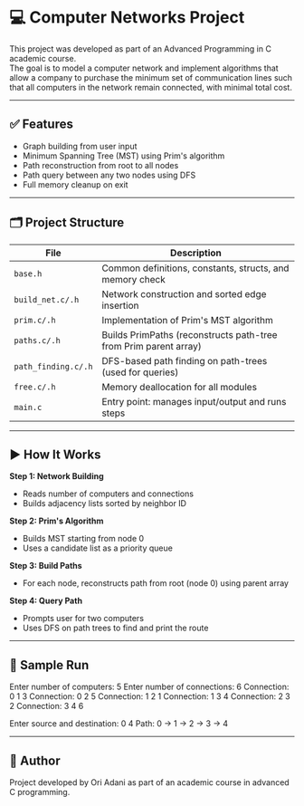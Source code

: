 # 💻 Computer Networks Project   
This project was developed as part of an Advanced Programming in C academic course.  
The goal is to model a computer network and implement algorithms that allow a company to purchase the minimum set of communication lines such that all computers in the network remain connected, with minimal total cost.  

---

## ✅ Features
- Graph building from user input
- Minimum Spanning Tree (MST) using Prim's algorithm
- Path reconstruction from root to all nodes
- Path query between any two nodes using DFS
- Full memory cleanup on exit

---

## 🗂️ Project Structure

| File             | Description                                                                 |
|------------------|-----------------------------------------------------------------------------|
| `base.h`         | Common definitions, constants, structs, and memory check                    |
| `build_net.c/.h` | Network construction and sorted edge insertion                              |
| `prim.c/.h`      | Implementation of Prim's MST algorithm                                      |
| `paths.c/.h`     | Builds PrimPaths (reconstructs path-tree from Prim parent array)            |
| `path_finding.c/.h` | DFS-based path finding on path-trees (used for queries)                  |
| `free.c/.h`      | Memory deallocation for all modules                                         |
| `main.c`         | Entry point: manages input/output and runs steps                            |

---

## ▶️ How It Works  

**Step 1: Network Building**  
- Reads number of computers and connections  
- Builds adjacency lists sorted by neighbor ID  

**Step 2: Prim's Algorithm**  
- Builds MST starting from node 0  
- Uses a candidate list as a priority queue  

**Step 3: Build Paths**  
- For each node, reconstructs path from root (node 0) using parent array  

**Step 4: Query Path**  
- Prompts user for two computers  
- Uses DFS on path trees to find and print the route  

---

## 📖 Sample Run

Enter number of computers: 5
Enter number of connections: 6
Connection: 0 1 3
Connection: 0 2 5
Connection: 1 2 1
Connection: 1 3 4
Connection: 2 3 2
Connection: 3 4 6

Enter source and destination: 0 4
Path: 0 -> 1 -> 2 -> 3 -> 4

---

## 👤 Author  
Project developed by Ori Adani as part of an academic course in advanced C programming.  

